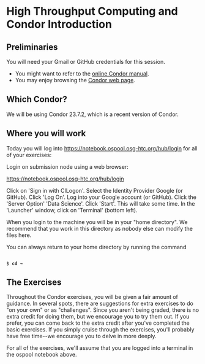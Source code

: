 # High Throughput Computing and Condor Introduction

## Preliminaries

You will need your Gmail or GitHub credentials for this session. 

   * You might want to refer to the [online Condor manual](https://htcondor.org/documentation/htcondor.html).<br>
   * You may enjoy browsing the [Condor web page](http://www.cs.wisc.edu/condor/).<br>

## Which Condor?
We will be using Condor 23.7.2, which is a recent version of Condor.

## Where you will work

Today you will log into https://notebook.ospool.osg-htc.org/hub/login for all of your exercises:

Login on submission node using a web browser:

<a href="https://notebook.ospool.osg-htc.org/hub/login" target="_blank">https://notebook.ospool.osg-htc.org/hub/login</a>

Click on 'Sign in with CILogon'.
Select the Identity Provider Google (or GitHub).
Click 'Log On'.
Log into your Google account (or GitHub).
Click the 'Server Option' 'Data Science'.
Click 'Start'. This will take some time.
In the 'Launcher' window, click on 'Terminal' (bottom left).

When you login to the machine you will be in your "home directory".  We recommend that you work in this directory as nobody else can modify the files here.

You can always return to your home directory by running the command

<pre><code>
$ <b>cd ~</b>
</code></pre>

## The Exercises

Throughout the Condor exercises, you will be given a fair amount of guidance. In several spots, there are suggestions for extra exercises to do "on your own" or as "challenges". Since you aren't being graded, there is no extra credit for doing them, but we encourage you to try them out. If you prefer, you can come back to the extra credit after you've completed the basic exercises. If you simply cruise through the exercises, you'll probably have free time--we encourage you to delve in more deeply.

For all of the exercises, we'll assume that you are logged into a terminal in the ospool notebook above. 
